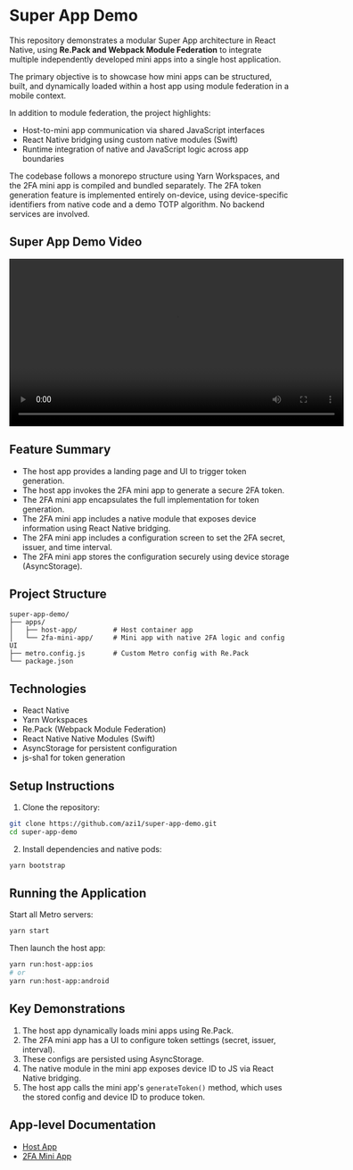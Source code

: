 # Super App Demo

This repository demonstrates a modular Super App architecture in React Native, using **Re.Pack and Webpack Module Federation** to integrate multiple independently developed mini apps into a single host application.

The primary objective is to showcase how mini apps can be structured, built, and dynamically loaded within a host app using module federation in a mobile context.

In addition to module federation, the project highlights:

- Host-to-mini app communication via shared JavaScript interfaces
- React Native bridging using custom native modules (Swift)
- Runtime integration of native and JavaScript logic across app boundaries

The codebase follows a monorepo structure using Yarn Workspaces, and the 2FA mini app is compiled and bundled separately. The 2FA token generation feature is implemented entirely on-device, using device-specific identifiers from native code and a demo TOTP algorithm. No backend services are involved.
## Super App Demo Video

<video src="assets/super-app-demo.mp4" controls width="600">
  Your browser doesn’t support the video tag.
</video>


## Feature Summary

- The host app provides a landing page and UI to trigger token generation.
- The host app invokes the 2FA mini app to generate a secure 2FA token.
- The 2FA mini app encapsulates the full implementation for token generation.
- The 2FA mini app includes a native module that exposes device information using React Native bridging.
- The 2FA mini app includes a configuration screen to set the 2FA secret, issuer, and time interval.
- The 2FA mini app stores the configuration securely using device storage (AsyncStorage).


## Project Structure

```
super-app-demo/
├── apps/
│   ├── host-app/         # Host container app
│   └── 2fa-mini-app/     # Mini app with native 2FA logic and config UI
├── metro.config.js       # Custom Metro config with Re.Pack
└── package.json
```

## Technologies

- React Native
- Yarn Workspaces
- Re.Pack (Webpack Module Federation)
- React Native Native Modules (Swift)
- AsyncStorage for persistent configuration
- js-sha1 for token generation

## Setup Instructions

1. Clone the repository:
```bash
git clone https://github.com/azi1/super-app-demo.git
cd super-app-demo
```

2. Install dependencies and native pods:
```bash
yarn bootstrap
```

## Running the Application

Start all Metro servers:
```bash
yarn start
```

Then launch the host app:
```bash
yarn run:host-app:ios
# or
yarn run:host-app:android
```

## Key Demonstrations

1. The host app dynamically loads mini apps using Re.Pack.
2. The 2FA mini app has a UI to configure token settings (secret, issuer, interval).
3. These configs are persisted using AsyncStorage.
4. The native module in the mini app exposes device ID to JS via React Native bridging.
5. The host app calls the mini app's `generateToken()` method, which uses the stored config and device ID to produce token.

## App-level Documentation

- [Host App](./packages/host-app/README.md)
- [2FA Mini App](./packages/2fa-mini-app/README.md)

